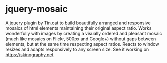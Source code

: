 # jquery-mosaic
A jquery plugin by Tin.cat to build beautifully arranged and responsive mosaics of html elements maintaining their original aspect ratio. Works wonderfully with images by creating a visually ordered and pleasant mosaic (much like mosaics on Flickr, 500px and Google+) without gaps between elements, but at the same time respecting aspect ratios. Reacts to window resizes and adapts responsively to any screen size. See it working on https://skinography.net